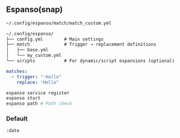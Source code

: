 ## Espanso(snap)
```bash
~/.config/espanso/match/match_custom.yml
```

```txt
~/.config/espanso/
├── config.yml        # Main settings
├── match             # Trigger → replacement definitions
│   ├── base.yml
│   └── my_custom.yml
└── scripts           # For dynamic/script expansions (optional)
```

```yaml
matches:
  - trigger: ":Hallo"
    replace: "Hello"
```

```bash
espanso service register
espanso start
espanso path # Path check
```

### Default

```txt
:date
```